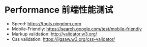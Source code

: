 # Performance 前端性能测试

* Speed: <https://tools.pingdom.com>
* Mobile-Friendly: <https://search.google.com/test/mobile-friendly>
* Markup validation: <http://validator.w3.org/>
* Css validation: <https://jigsaw.w3.org/css-validator/>
